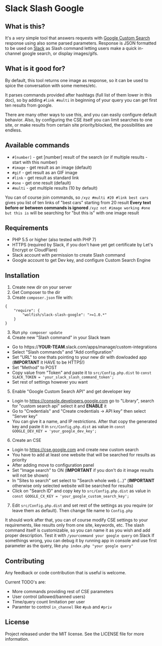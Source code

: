 # Slack Slash Google

## What is this?
It's a *very* simple tool that answers requests with [Google Custom Search](https://cse.google.com) response using also some parsed parameters.
Response is JSON formatted to be used on [Slack](https://slack.com) as Slash command letting users make a quick in-channel google search, or display images/gifs.

## What is it good for?
By default, this tool returns one image as response, so it can be used to spice the conversation with some memes/etc.

It parses commands provided after hashtags (full list of them lower in this doc), so by adding `#link #multi` in beginning of your query you can get first ten results from google.

There are many other ways to use this, and you can easliy configure default behavior.
Also, by configuring the CSE itself you can limit searches to one site, or make results from certain site priority/blocked, the possibilities are endless.

## Available commands
- `#[number]` - get [number] result of the search (or if multiple results - start with this number)
- `#image` - get result as an image (default)
- `#gif` - get result as an GIF image
- `#link` - get result as standard link
- `#one` - get one result (default)
- `#multi` - get multiple results (10 by default)

You can of course join commands, so `/xyz #multi #20 #link best cars` gives you list of ten links of "best cars" starting from 20 result 
**Every text before or between commands is ignored** `/xyz not #image working #one but this is` will be searching for "but this is" with one image result 

## Requirements
* PHP 5.5 or higher (also tested with PHP 7)
* HTTPS (required by Slack, if you don't have yet get certificate by Let's Encrypt or CloudFlare)
* Slack account with permission to create Slash command
* Google account to get Dev key, and configure Custom Search Engine

## Installation
1. Create new dir on your server
2. Get Composer to the dir
2. Create `composer.json` file with:
```
{
    "require": {
        "wolfish/slack-slash-google": ">=1.0.*"
    }
}
```
3. Run `php composer update`
4. Create new "Slash command" in your Slack team
  - Go to https://**YOUR-TEAM**.slack.com/apps/manage/custom-integrations
  - Select "Slash commands" and "Add configuration"
  - Set "URL" to one thats pointing to your new dir with dowloaded app (**IMPORTANT** it HAVE to be HTTPS!)
  - Set "Method" to POST
  - Copy value from "Token" and paste it to `src/Config.php.dist` to `const SLACK_TOKEN = 'your_slack_slash_command_token';`
  - Set rest of settings however you want
5. Enable "Google Custom Search API" and get developer key
  - Login to https://console.developers.google.com go to "Library", search for "custom search api" select it and **ENABLE** it
  - Go to "Credentials" and "Create credentials -> API key" then select "Server key"
  - You can give it a name, and IP restrictions. After that copy the generated key and paste it in `src/Config.php.dist` as value in `const GOOGLE_DEV_KEY = 'your_google_dev_key';`
6. Create an CSE
  - Login to https://cse.google.com and create new custom search
  - You have to add at least one website that will be searched for results as priority
  - After adding move to configuration panel
  - Set "Image search" to ON (**IMPORTANT** if you don't do it image results will not be shown)
  - In "Sites to search" set select to "Search whole web (...)" (**IMPORTANT** otherwise only selected website will be searched for results)
  - Click on "Search ID" and copy key to `src/Config.php.dist` as value in `const GOOGLE_CX_KEY = 'your_google_custom_search_key';`
7. Edit `src/Config.php.dist` and set rest of the settings as you require (or leave them as default). Then change file name to `Config.php`

It should work after that, you can of course modify CSE settings to your requirements, like results only from one site, keywords, etc.
The slash command itself is customizable, so you can name it as you wish and add proper description.
Test it with `/yourcommand your google query` on Slack
If somethings wrong, you can debug it by running app in console and use first parameter as the query, like `php index.php "your google query"`

## Contributing
Any feedback or code contribution that is useful is welcome.

Current TODO's are:
* More commands providing rest of CSE parameters
* User control (allowed/banned users)
* Time/query count limitation per user 
* Paramter to control `in_channel` like `#pub` and `#priv`

## License
Project released under the MIT license. See the LICENSE file for more information.

